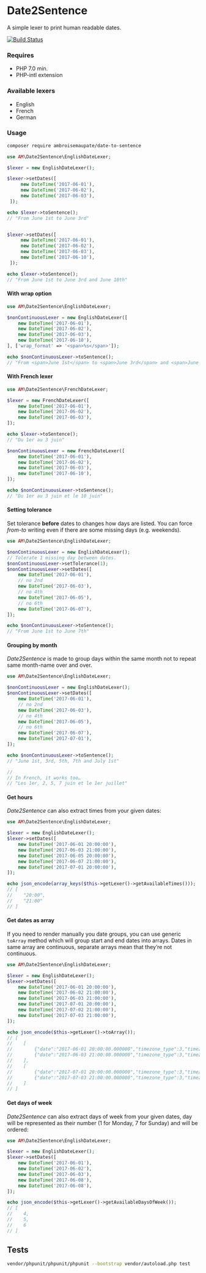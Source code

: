 # Date2Sentence
A simple lexer to print human readable dates.

[![Build Status](https://app.travis-ci.com/ambroisemaupate/date2Sentence.svg?branch=master)](https://app.travis-ci.com/ambroisemaupate/date2Sentence)

### Requires

- PHP 7.0 min.
- PHP-intl extension

### Available lexers

- English
- French
- German

### Usage

```bash
composer require ambroisemaupate/date-to-sentence
```

```php
use AM\Date2Sentence\EnglishDateLexer;

$lexer = new EnglishDateLexer();

$lexer->setDates([
     new DateTime('2017-06-01'),
     new DateTime('2017-06-02'),
     new DateTime('2017-06-03'),
 ]);

echo $lexer->toSentence();
// "From June 1st to June 3rd"


$lexer->setDates([
     new DateTime('2017-06-01'),
     new DateTime('2017-06-02'),
     new DateTime('2017-06-03'),
     new DateTime('2017-06-10'),
 ]);

echo $lexer->toSentence();
// "From June 1st to June 3rd and June 10th"
```
#### With wrap option

```php
use AM\Date2Sentence\EnglishDateLexer;

$nonContinuousLexer = new EnglishDateLexer([
    new DateTime('2017-06-01'),
    new DateTime('2017-06-02'),
    new DateTime('2017-06-03'),
    new DateTime('2017-06-10'),
], ['wrap_format' => '<span>%s</span>']);

echo $nonContinuousLexer->toSentence();
// "From <span>June 1st</span> to <span>June 3rd</span> and <span>June 10th</span>"
```

#### With French lexer

```php
use AM\Date2Sentence\FrenchDateLexer;

$lexer = new FrenchDateLexer([
    new DateTime('2017-06-01'),
    new DateTime('2017-06-02'),
    new DateTime('2017-06-03'),
]);

echo $lexer->toSentence();
// "Du 1er au 3 juin"

$nonContinuousLexer = new FrenchDateLexer([
    new DateTime('2017-06-01'),
    new DateTime('2017-06-02'),
    new DateTime('2017-06-03'),
    new DateTime('2017-06-10'),
]);

echo $nonContinuousLexer->toSentence();
// "Du 1er au 3 juin et le 10 juin"
```

#### Setting tolerance

Set tolerance **before** dates to changes how days are listed. You can force
*from-to* writing even if there are some missing days (e.g. weekends).

```php
use AM\Date2Sentence\EnglishDateLexer;

$nonContinuousLexer = new EnglishDateLexer();
// Tolerate 1 missing day between dates.
$nonContinuousLexer->setTolerance(1);
$nonContinuousLexer->setDates([
    new DateTime('2017-06-01'),
    // no 2nd
    new DateTime('2017-06-03'),
    // no 4th
    new DateTime('2017-06-05'),
    // no 6th
    new DateTime('2017-06-07'),
]);

echo $nonContinuousLexer->toSentence();
// "From June 1st to June 7th"
```

#### Grouping by month

*Date2Sentence* is made to group days within the same month not 
to repeat same month-name over and over.

```php
use AM\Date2Sentence\EnglishDateLexer;

$nonContinuousLexer = new EnglishDateLexer();
$nonContinuousLexer->setDates([
    new DateTime('2017-06-01'),
    // no 2nd
    new DateTime('2017-06-03'),
    // no 4th
    new DateTime('2017-06-05'),
    // no 6th
    new DateTime('2017-06-07'),
    new DateTime('2017-07-01'),
]);

echo $nonContinuousLexer->toSentence();
// "June 1st, 3rd, 5th, 7th and July 1st"

//
// In French, it works too…
// "Les 1er, 2, 5, 7 juin et le 1er juillet"
```

#### Get hours

*Date2Sentence* can also extract times from your given dates:

```php
use AM\Date2Sentence\EnglishDateLexer;

$lexer = new EnglishDateLexer();
$lexer->setDates([
    new DateTime('2017-06-01 20:00:00'),
    new DateTime('2017-06-03 21:00:00'),
    new DateTime('2017-06-05 20:00:00'),
    new DateTime('2017-06-07 21:00:00'),
    new DateTime('2017-07-01 20:00:00'),
]);

echo json_encode(array_keys($this->getLexer()->getAvailableTimes()));
// [
//    "20:00",
//    "21:00"
// ]
```

#### Get dates as array

If you need to render manually you date groups, you can use generic `toArray` method
which will group start and end dates into arrays. Dates in same array are continuous, separate
arrays mean that they’re not continuous.

```php
use AM\Date2Sentence\EnglishDateLexer;

$lexer = new EnglishDateLexer();
$lexer->setDates([
    new DateTime('2017-06-01 20:00:00'),
    new DateTime('2017-06-02 21:00:00'),
    new DateTime('2017-06-03 21:00:00'),
    new DateTime('2017-07-01 20:00:00'),
    new DateTime('2017-07-02 21:00:00'),
    new DateTime('2017-07-03 21:00:00'),
]);

echo json_encode($this->getLexer()->toArray());
// [
//    [
//        {"date":"2017-06-01 20:00:00.000000","timezone_type":3,"timezone":"Europe\/Paris"},
//        {"date":"2017-06-03 21:00:00.000000","timezone_type":3,"timezone":"Europe\/Paris"}
//    ],
//    [
//        {"date":"2017-07-01 20:00:00.000000","timezone_type":3,"timezone":"Europe\/Paris"},
//        {"date":"2017-07-03 21:00:00.000000","timezone_type":3,"timezone":"Europe\/Paris"}
//    ]
// ]
```

#### Get days of week

*Date2Sentence* can also extract days of week from your given dates, day will be
represented as their number (1 for Monday, 7 for Sunday) and will be ordered:

```php
use AM\Date2Sentence\EnglishDateLexer;

$lexer = new EnglishDateLexer();
$lexer->setDates([
    new DateTime('2017-06-01'),
    new DateTime('2017-06-02'),
    new DateTime('2017-06-03'),
    new DateTime('2017-06-08'),
    new DateTime('2017-06-08'),
]);

echo json_encode($this->getLexer()->getAvailableDaysOfWeek());
// [
//    4,
//    5,
//    6
// ]
```

## Tests

```bash
vendor/phpunit/phpunit/phpunit --bootstrap vendor/autoload.php test
```
